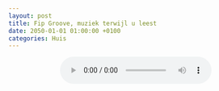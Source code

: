 ```yaml
---
layout: post
title: Fip Groove, muziek terwijl u leest
date: 2050-01-01 01:00:00 +0100
categories: Huis
---
```

<div align="center"><audio controls src="https://direct.fipradio.fr/live/fip-webradio3.mp3" autoplay><p>No Audio</p></audio></div>
